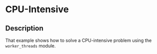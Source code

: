 # CPU-Intensive

## Description


That example shows how to solve a CPU-intensive problem using the `worker_threads` module.
